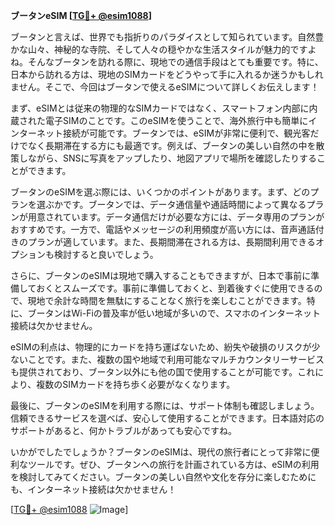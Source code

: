 **ブータンeSIM [[TG💪+ @esim1088](https://t.me/s/esim1088)]**

ブータンと言えば、世界でも指折りのパラダイスとして知られています。自然豊かな山々、神秘的な寺院、そして人々の穏やかな生活スタイルが魅力的ですよね。そんなブータンを訪れる際に、現地での通信手段はとても重要です。特に、日本から訪れる方は、現地のSIMカードをどうやって手に入れるか迷うかもしれません。そこで、今回はブータンで使えるeSIMについて詳しくお伝えします！

まず、eSIMとは従来の物理的なSIMカードではなく、スマートフォン内部に内蔵された電子SIMのことです。このeSIMを使うことで、海外旅行中も簡単にインターネット接続が可能です。ブータンでは、eSIMが非常に便利で、観光客だけでなく長期滞在する方にも最適です。例えば、ブータンの美しい自然の中を散策しながら、SNSに写真をアップしたり、地図アプリで場所を確認したりすることができます。

ブータンのeSIMを選ぶ際には、いくつかのポイントがあります。まず、どのプランを選ぶかです。ブータンでは、データ通信量や通話時間によって異なるプランが用意されています。データ通信だけが必要な方には、データ専用のプランがおすすめです。一方で、電話やメッセージの利用頻度が高い方には、音声通話付きのプランが適しています。また、長期間滞在される方は、長期間利用できるオプションも検討すると良いでしょう。

さらに、ブータンのeSIMは現地で購入することもできますが、日本で事前に準備しておくとスムーズです。事前に準備しておくと、到着後すぐに使用できるので、現地で余計な時間を無駄にすることなく旅行を楽しむことができます。特に、ブータンはWi-Fiの普及率が低い地域が多いので、スマホのインターネット接続は欠かせません。

eSIMの利点は、物理的にカードを持ち運ばないため、紛失や破損のリスクが少ないことです。また、複数の国や地域で利用可能なマルチカウンタリーサービスも提供されており、ブータン以外にも他の国で使用することが可能です。これにより、複数のSIMカードを持ち歩く必要がなくなります。

最後に、ブータンのeSIMを利用する際には、サポート体制も確認しましょう。信頼できるサービスを選べば、安心して使用することができます。日本語対応のサポートがあると、何かトラブルがあっても安心ですね。

いかがでしたでしょうか？ブータンのeSIMは、現代の旅行者にとって非常に便利なツールです。ぜひ、ブータンへの旅行を計画されている方は、eSIMの利用を検討してみてください。ブータンの美しい自然や文化を存分に楽しむためにも、インターネット接続は欠かせません！

[[TG💪+ @esim1088](https://t.me/s/esim1088) ![Image](https://i.postimg.cc/Y0z9fWf4/image.png)]